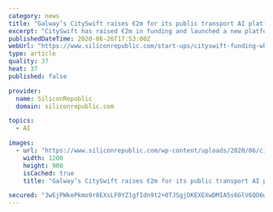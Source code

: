 ```yaml
---
category: news
title: "Galway’s CitySwift raises €2m for its public transport AI platform"
excerpt: "CitySwift has raised €2m in funding and launched a new platform that enables commuters to see how busy a bus will be in advance."
publishedDateTime: 2020-06-26T17:53:00Z
webUrl: "https://www.siliconrepublic.com/start-ups/cityswift-funding-when2travel-ai-go-ahead-bus"
type: article
quality: 37
heat: 37
published: false

provider:
  name: SiliconRepublic
  domain: siliconrepublic.com

topics:
  - AI

images:
  - url: "https://www.siliconrepublic.com/wp-content/uploads/2020/06/cityswift.png"
    width: 1200
    height: 900
    isCached: true
    title: "Galway’s CitySwift raises €2m for its public transport AI platform"

secured: "3wEjPWkePkmo9r8EXsLF0YZ1gfIdn9t2+0TJSgjDKEXEXwDMIA5s6GlV6QO6wfcoJSvYho11D9BhXcOv8VDdRgx3Ed+IjCfSKLSPV8AB/+d7ehGPgS7ygtcxljMJxMe9Xo6aNLUwxoTIBBBemuffpB5N0D5CesLuEwopjaLU39gdlSOuKJdXiQMNjVCNOfVVWAWHrx7fqhgl9z7ed+PEdsH/fminLJ+IYd+zU5OG+G+myGUneT8BFxtAKLzS2APWFj+v93ggQbdRqc9A7rop1RNLM3zKaABuM1YpkEGI2P+xyO/ed1lEtfYAsCQyKNNOxsDFiixH4oqpX9xuC51/pw==;hFBwKqryBeTStJtXTR99nw=="
---
```


